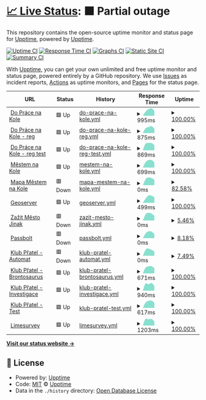 # [📈 Live Status](https://demo.upptime.js.org): <!--live status--> **🟧 Partial outage**

This repository contains the open-source uptime monitor and status page for [Upptime](https://upptime.js.org), powered by [Upptime](https://github.com/upptime/upptime).

[![Uptime CI](https://github.com/upptime/upptime/workflows/Uptime%20CI/badge.svg)](https://github.com/upptime/upptime/actions?query=workflow%3A%22Uptime+CI%22)
[![Response Time CI](https://github.com/upptime/upptime/workflows/Response%20Time%20CI/badge.svg)](https://github.com/upptime/upptime/actions?query=workflow%3A%22Response+Time+CI%22)
[![Graphs CI](https://github.com/upptime/upptime/workflows/Graphs%20CI/badge.svg)](https://github.com/upptime/upptime/actions?query=workflow%3A%22Graphs+CI%22)
[![Static Site CI](https://github.com/upptime/upptime/workflows/Static%20Site%20CI/badge.svg)](https://github.com/upptime/upptime/actions?query=workflow%3A%22Static+Site+CI%22)
[![Summary CI](https://github.com/upptime/upptime/workflows/Summary%20CI/badge.svg)](https://github.com/upptime/upptime/actions?query=workflow%3A%22Summary+CI%22)

With [Upptime](https://upptime.js.org), you can get your own unlimited and free uptime monitor and status page, powered entirely by a GitHub repository. We use [Issues](https://github.com/upptime/upptime/issues) as incident reports, [Actions](https://github.com/upptime/upptime/actions) as uptime monitors, and [Pages](https://demo.upptime.js.org) for the status page.

<!--start: status pages-->
<!-- This summary is generated by Upptime (https://github.com/upptime/upptime) -->
<!-- Do not edit this manually, your changes will be overwritten -->
<!-- prettier-ignore -->
| URL | Status | History | Response Time | Uptime |
| --- | ------ | ------- | ------------- | ------ |
| <img alt="" src="https://favicons.githubusercontent.com/dopracenakole.cz" height="13"> [Do Práce na Kole](https://dopracenakole.cz) | 🟩 Up | [do-prace-na-kole.yml](https://github.com/auto-mat/automat-statuspage/commits/HEAD/history/do-prace-na-kole.yml) | <details><summary><img alt="Response time graph" src="./graphs/do-prace-na-kole/response-time-week.png" height="20"> 995ms</summary><br><a href="https://demo.upptime.js.org/history/do-prace-na-kole"><img alt="Response time 995" src="https://img.shields.io/endpoint?url=https%3A%2F%2Fraw.githubusercontent.com%2Fauto-mat%2Fautomat-statuspage%2FHEAD%2Fapi%2Fdo-prace-na-kole%2Fresponse-time.json"></a><br><a href="https://demo.upptime.js.org/history/do-prace-na-kole"><img alt="24-hour response time 995" src="https://img.shields.io/endpoint?url=https%3A%2F%2Fraw.githubusercontent.com%2Fauto-mat%2Fautomat-statuspage%2FHEAD%2Fapi%2Fdo-prace-na-kole%2Fresponse-time-day.json"></a><br><a href="https://demo.upptime.js.org/history/do-prace-na-kole"><img alt="7-day response time 995" src="https://img.shields.io/endpoint?url=https%3A%2F%2Fraw.githubusercontent.com%2Fauto-mat%2Fautomat-statuspage%2FHEAD%2Fapi%2Fdo-prace-na-kole%2Fresponse-time-week.json"></a><br><a href="https://demo.upptime.js.org/history/do-prace-na-kole"><img alt="30-day response time 995" src="https://img.shields.io/endpoint?url=https%3A%2F%2Fraw.githubusercontent.com%2Fauto-mat%2Fautomat-statuspage%2FHEAD%2Fapi%2Fdo-prace-na-kole%2Fresponse-time-month.json"></a><br><a href="https://demo.upptime.js.org/history/do-prace-na-kole"><img alt="1-year response time 995" src="https://img.shields.io/endpoint?url=https%3A%2F%2Fraw.githubusercontent.com%2Fauto-mat%2Fautomat-statuspage%2FHEAD%2Fapi%2Fdo-prace-na-kole%2Fresponse-time-year.json"></a></details> | <details><summary><a href="https://demo.upptime.js.org/history/do-prace-na-kole">100.00%</a></summary><a href="https://demo.upptime.js.org/history/do-prace-na-kole"><img alt="All-time uptime 100.00%" src="https://img.shields.io/endpoint?url=https%3A%2F%2Fraw.githubusercontent.com%2Fauto-mat%2Fautomat-statuspage%2FHEAD%2Fapi%2Fdo-prace-na-kole%2Fuptime.json"></a><br><a href="https://demo.upptime.js.org/history/do-prace-na-kole"><img alt="24-hour uptime 100.00%" src="https://img.shields.io/endpoint?url=https%3A%2F%2Fraw.githubusercontent.com%2Fauto-mat%2Fautomat-statuspage%2FHEAD%2Fapi%2Fdo-prace-na-kole%2Fuptime-day.json"></a><br><a href="https://demo.upptime.js.org/history/do-prace-na-kole"><img alt="7-day uptime 100.00%" src="https://img.shields.io/endpoint?url=https%3A%2F%2Fraw.githubusercontent.com%2Fauto-mat%2Fautomat-statuspage%2FHEAD%2Fapi%2Fdo-prace-na-kole%2Fuptime-week.json"></a><br><a href="https://demo.upptime.js.org/history/do-prace-na-kole"><img alt="30-day uptime 100.00%" src="https://img.shields.io/endpoint?url=https%3A%2F%2Fraw.githubusercontent.com%2Fauto-mat%2Fautomat-statuspage%2FHEAD%2Fapi%2Fdo-prace-na-kole%2Fuptime-month.json"></a><br><a href="https://demo.upptime.js.org/history/do-prace-na-kole"><img alt="1-year uptime 100.00%" src="https://img.shields.io/endpoint?url=https%3A%2F%2Fraw.githubusercontent.com%2Fauto-mat%2Fautomat-statuspage%2FHEAD%2Fapi%2Fdo-prace-na-kole%2Fuptime-year.json"></a></details>
| <img alt="" src="https://favicons.githubusercontent.com/dpnk.dopracenakole.cz" height="13"> [Do Práce na Kole - reg](https://dpnk.dopracenakole.cz) | 🟩 Up | [do-prace-na-kole-reg.yml](https://github.com/auto-mat/automat-statuspage/commits/HEAD/history/do-prace-na-kole-reg.yml) | <details><summary><img alt="Response time graph" src="./graphs/do-prace-na-kole-reg/response-time-week.png" height="20"> 875ms</summary><br><a href="https://demo.upptime.js.org/history/do-prace-na-kole-reg"><img alt="Response time 875" src="https://img.shields.io/endpoint?url=https%3A%2F%2Fraw.githubusercontent.com%2Fauto-mat%2Fautomat-statuspage%2FHEAD%2Fapi%2Fdo-prace-na-kole-reg%2Fresponse-time.json"></a><br><a href="https://demo.upptime.js.org/history/do-prace-na-kole-reg"><img alt="24-hour response time 875" src="https://img.shields.io/endpoint?url=https%3A%2F%2Fraw.githubusercontent.com%2Fauto-mat%2Fautomat-statuspage%2FHEAD%2Fapi%2Fdo-prace-na-kole-reg%2Fresponse-time-day.json"></a><br><a href="https://demo.upptime.js.org/history/do-prace-na-kole-reg"><img alt="7-day response time 875" src="https://img.shields.io/endpoint?url=https%3A%2F%2Fraw.githubusercontent.com%2Fauto-mat%2Fautomat-statuspage%2FHEAD%2Fapi%2Fdo-prace-na-kole-reg%2Fresponse-time-week.json"></a><br><a href="https://demo.upptime.js.org/history/do-prace-na-kole-reg"><img alt="30-day response time 875" src="https://img.shields.io/endpoint?url=https%3A%2F%2Fraw.githubusercontent.com%2Fauto-mat%2Fautomat-statuspage%2FHEAD%2Fapi%2Fdo-prace-na-kole-reg%2Fresponse-time-month.json"></a><br><a href="https://demo.upptime.js.org/history/do-prace-na-kole-reg"><img alt="1-year response time 875" src="https://img.shields.io/endpoint?url=https%3A%2F%2Fraw.githubusercontent.com%2Fauto-mat%2Fautomat-statuspage%2FHEAD%2Fapi%2Fdo-prace-na-kole-reg%2Fresponse-time-year.json"></a></details> | <details><summary><a href="https://demo.upptime.js.org/history/do-prace-na-kole-reg">100.00%</a></summary><a href="https://demo.upptime.js.org/history/do-prace-na-kole-reg"><img alt="All-time uptime 100.00%" src="https://img.shields.io/endpoint?url=https%3A%2F%2Fraw.githubusercontent.com%2Fauto-mat%2Fautomat-statuspage%2FHEAD%2Fapi%2Fdo-prace-na-kole-reg%2Fuptime.json"></a><br><a href="https://demo.upptime.js.org/history/do-prace-na-kole-reg"><img alt="24-hour uptime 100.00%" src="https://img.shields.io/endpoint?url=https%3A%2F%2Fraw.githubusercontent.com%2Fauto-mat%2Fautomat-statuspage%2FHEAD%2Fapi%2Fdo-prace-na-kole-reg%2Fuptime-day.json"></a><br><a href="https://demo.upptime.js.org/history/do-prace-na-kole-reg"><img alt="7-day uptime 100.00%" src="https://img.shields.io/endpoint?url=https%3A%2F%2Fraw.githubusercontent.com%2Fauto-mat%2Fautomat-statuspage%2FHEAD%2Fapi%2Fdo-prace-na-kole-reg%2Fuptime-week.json"></a><br><a href="https://demo.upptime.js.org/history/do-prace-na-kole-reg"><img alt="30-day uptime 100.00%" src="https://img.shields.io/endpoint?url=https%3A%2F%2Fraw.githubusercontent.com%2Fauto-mat%2Fautomat-statuspage%2FHEAD%2Fapi%2Fdo-prace-na-kole-reg%2Fuptime-month.json"></a><br><a href="https://demo.upptime.js.org/history/do-prace-na-kole-reg"><img alt="1-year uptime 100.00%" src="https://img.shields.io/endpoint?url=https%3A%2F%2Fraw.githubusercontent.com%2Fauto-mat%2Fautomat-statuspage%2FHEAD%2Fapi%2Fdo-prace-na-kole-reg%2Fuptime-year.json"></a></details>
| <img alt="" src="https://favicons.githubusercontent.com/test.dopracenakole.cz" height="13"> [Do Práce na Kole - reg test](https://test.dopracenakole.cz) | 🟩 Up | [do-prace-na-kole-reg-test.yml](https://github.com/auto-mat/automat-statuspage/commits/HEAD/history/do-prace-na-kole-reg-test.yml) | <details><summary><img alt="Response time graph" src="./graphs/do-prace-na-kole-reg-test/response-time-week.png" height="20"> 869ms</summary><br><a href="https://demo.upptime.js.org/history/do-prace-na-kole-reg-test"><img alt="Response time 869" src="https://img.shields.io/endpoint?url=https%3A%2F%2Fraw.githubusercontent.com%2Fauto-mat%2Fautomat-statuspage%2FHEAD%2Fapi%2Fdo-prace-na-kole-reg-test%2Fresponse-time.json"></a><br><a href="https://demo.upptime.js.org/history/do-prace-na-kole-reg-test"><img alt="24-hour response time 869" src="https://img.shields.io/endpoint?url=https%3A%2F%2Fraw.githubusercontent.com%2Fauto-mat%2Fautomat-statuspage%2FHEAD%2Fapi%2Fdo-prace-na-kole-reg-test%2Fresponse-time-day.json"></a><br><a href="https://demo.upptime.js.org/history/do-prace-na-kole-reg-test"><img alt="7-day response time 869" src="https://img.shields.io/endpoint?url=https%3A%2F%2Fraw.githubusercontent.com%2Fauto-mat%2Fautomat-statuspage%2FHEAD%2Fapi%2Fdo-prace-na-kole-reg-test%2Fresponse-time-week.json"></a><br><a href="https://demo.upptime.js.org/history/do-prace-na-kole-reg-test"><img alt="30-day response time 869" src="https://img.shields.io/endpoint?url=https%3A%2F%2Fraw.githubusercontent.com%2Fauto-mat%2Fautomat-statuspage%2FHEAD%2Fapi%2Fdo-prace-na-kole-reg-test%2Fresponse-time-month.json"></a><br><a href="https://demo.upptime.js.org/history/do-prace-na-kole-reg-test"><img alt="1-year response time 869" src="https://img.shields.io/endpoint?url=https%3A%2F%2Fraw.githubusercontent.com%2Fauto-mat%2Fautomat-statuspage%2FHEAD%2Fapi%2Fdo-prace-na-kole-reg-test%2Fresponse-time-year.json"></a></details> | <details><summary><a href="https://demo.upptime.js.org/history/do-prace-na-kole-reg-test">100.00%</a></summary><a href="https://demo.upptime.js.org/history/do-prace-na-kole-reg-test"><img alt="All-time uptime 100.00%" src="https://img.shields.io/endpoint?url=https%3A%2F%2Fraw.githubusercontent.com%2Fauto-mat%2Fautomat-statuspage%2FHEAD%2Fapi%2Fdo-prace-na-kole-reg-test%2Fuptime.json"></a><br><a href="https://demo.upptime.js.org/history/do-prace-na-kole-reg-test"><img alt="24-hour uptime 100.00%" src="https://img.shields.io/endpoint?url=https%3A%2F%2Fraw.githubusercontent.com%2Fauto-mat%2Fautomat-statuspage%2FHEAD%2Fapi%2Fdo-prace-na-kole-reg-test%2Fuptime-day.json"></a><br><a href="https://demo.upptime.js.org/history/do-prace-na-kole-reg-test"><img alt="7-day uptime 100.00%" src="https://img.shields.io/endpoint?url=https%3A%2F%2Fraw.githubusercontent.com%2Fauto-mat%2Fautomat-statuspage%2FHEAD%2Fapi%2Fdo-prace-na-kole-reg-test%2Fuptime-week.json"></a><br><a href="https://demo.upptime.js.org/history/do-prace-na-kole-reg-test"><img alt="30-day uptime 100.00%" src="https://img.shields.io/endpoint?url=https%3A%2F%2Fraw.githubusercontent.com%2Fauto-mat%2Fautomat-statuspage%2FHEAD%2Fapi%2Fdo-prace-na-kole-reg-test%2Fuptime-month.json"></a><br><a href="https://demo.upptime.js.org/history/do-prace-na-kole-reg-test"><img alt="1-year uptime 100.00%" src="https://img.shields.io/endpoint?url=https%3A%2F%2Fraw.githubusercontent.com%2Fauto-mat%2Fautomat-statuspage%2FHEAD%2Fapi%2Fdo-prace-na-kole-reg-test%2Fuptime-year.json"></a></details>
| <img alt="" src="https://favicons.githubusercontent.com/mestemnakole.cz" height="13"> [Městem na Kole](https://mestemnakole.cz) | 🟩 Up | [mestem-na-kole.yml](https://github.com/auto-mat/automat-statuspage/commits/HEAD/history/mestem-na-kole.yml) | <details><summary><img alt="Response time graph" src="./graphs/mestem-na-kole/response-time-week.png" height="20"> 699ms</summary><br><a href="https://demo.upptime.js.org/history/mestem-na-kole"><img alt="Response time 699" src="https://img.shields.io/endpoint?url=https%3A%2F%2Fraw.githubusercontent.com%2Fauto-mat%2Fautomat-statuspage%2FHEAD%2Fapi%2Fmestem-na-kole%2Fresponse-time.json"></a><br><a href="https://demo.upptime.js.org/history/mestem-na-kole"><img alt="24-hour response time 699" src="https://img.shields.io/endpoint?url=https%3A%2F%2Fraw.githubusercontent.com%2Fauto-mat%2Fautomat-statuspage%2FHEAD%2Fapi%2Fmestem-na-kole%2Fresponse-time-day.json"></a><br><a href="https://demo.upptime.js.org/history/mestem-na-kole"><img alt="7-day response time 699" src="https://img.shields.io/endpoint?url=https%3A%2F%2Fraw.githubusercontent.com%2Fauto-mat%2Fautomat-statuspage%2FHEAD%2Fapi%2Fmestem-na-kole%2Fresponse-time-week.json"></a><br><a href="https://demo.upptime.js.org/history/mestem-na-kole"><img alt="30-day response time 699" src="https://img.shields.io/endpoint?url=https%3A%2F%2Fraw.githubusercontent.com%2Fauto-mat%2Fautomat-statuspage%2FHEAD%2Fapi%2Fmestem-na-kole%2Fresponse-time-month.json"></a><br><a href="https://demo.upptime.js.org/history/mestem-na-kole"><img alt="1-year response time 699" src="https://img.shields.io/endpoint?url=https%3A%2F%2Fraw.githubusercontent.com%2Fauto-mat%2Fautomat-statuspage%2FHEAD%2Fapi%2Fmestem-na-kole%2Fresponse-time-year.json"></a></details> | <details><summary><a href="https://demo.upptime.js.org/history/mestem-na-kole">100.00%</a></summary><a href="https://demo.upptime.js.org/history/mestem-na-kole"><img alt="All-time uptime 100.00%" src="https://img.shields.io/endpoint?url=https%3A%2F%2Fraw.githubusercontent.com%2Fauto-mat%2Fautomat-statuspage%2FHEAD%2Fapi%2Fmestem-na-kole%2Fuptime.json"></a><br><a href="https://demo.upptime.js.org/history/mestem-na-kole"><img alt="24-hour uptime 100.00%" src="https://img.shields.io/endpoint?url=https%3A%2F%2Fraw.githubusercontent.com%2Fauto-mat%2Fautomat-statuspage%2FHEAD%2Fapi%2Fmestem-na-kole%2Fuptime-day.json"></a><br><a href="https://demo.upptime.js.org/history/mestem-na-kole"><img alt="7-day uptime 100.00%" src="https://img.shields.io/endpoint?url=https%3A%2F%2Fraw.githubusercontent.com%2Fauto-mat%2Fautomat-statuspage%2FHEAD%2Fapi%2Fmestem-na-kole%2Fuptime-week.json"></a><br><a href="https://demo.upptime.js.org/history/mestem-na-kole"><img alt="30-day uptime 100.00%" src="https://img.shields.io/endpoint?url=https%3A%2F%2Fraw.githubusercontent.com%2Fauto-mat%2Fautomat-statuspage%2FHEAD%2Fapi%2Fmestem-na-kole%2Fuptime-month.json"></a><br><a href="https://demo.upptime.js.org/history/mestem-na-kole"><img alt="1-year uptime 100.00%" src="https://img.shields.io/endpoint?url=https%3A%2F%2Fraw.githubusercontent.com%2Fauto-mat%2Fautomat-statuspage%2FHEAD%2Fapi%2Fmestem-na-kole%2Fuptime-year.json"></a></details>
| <img alt="" src="https://favicons.githubusercontent.com/mapa.prahounakole.cz" height="13"> [Mapa Městem na Kole](https://mapa.prahounakole.cz) | 🟥 Down | [mapa-mestem-na-kole.yml](https://github.com/auto-mat/automat-statuspage/commits/HEAD/history/mapa-mestem-na-kole.yml) | <details><summary><img alt="Response time graph" src="./graphs/mapa-mestem-na-kole/response-time-week.png" height="20"> 0ms</summary><br><a href="https://demo.upptime.js.org/history/mapa-mestem-na-kole"><img alt="Response time 0" src="https://img.shields.io/endpoint?url=https%3A%2F%2Fraw.githubusercontent.com%2Fauto-mat%2Fautomat-statuspage%2FHEAD%2Fapi%2Fmapa-mestem-na-kole%2Fresponse-time.json"></a><br><a href="https://demo.upptime.js.org/history/mapa-mestem-na-kole"><img alt="24-hour response time 0" src="https://img.shields.io/endpoint?url=https%3A%2F%2Fraw.githubusercontent.com%2Fauto-mat%2Fautomat-statuspage%2FHEAD%2Fapi%2Fmapa-mestem-na-kole%2Fresponse-time-day.json"></a><br><a href="https://demo.upptime.js.org/history/mapa-mestem-na-kole"><img alt="7-day response time 0" src="https://img.shields.io/endpoint?url=https%3A%2F%2Fraw.githubusercontent.com%2Fauto-mat%2Fautomat-statuspage%2FHEAD%2Fapi%2Fmapa-mestem-na-kole%2Fresponse-time-week.json"></a><br><a href="https://demo.upptime.js.org/history/mapa-mestem-na-kole"><img alt="30-day response time 0" src="https://img.shields.io/endpoint?url=https%3A%2F%2Fraw.githubusercontent.com%2Fauto-mat%2Fautomat-statuspage%2FHEAD%2Fapi%2Fmapa-mestem-na-kole%2Fresponse-time-month.json"></a><br><a href="https://demo.upptime.js.org/history/mapa-mestem-na-kole"><img alt="1-year response time 0" src="https://img.shields.io/endpoint?url=https%3A%2F%2Fraw.githubusercontent.com%2Fauto-mat%2Fautomat-statuspage%2FHEAD%2Fapi%2Fmapa-mestem-na-kole%2Fresponse-time-year.json"></a></details> | <details><summary><a href="https://demo.upptime.js.org/history/mapa-mestem-na-kole">82.58%</a></summary><a href="https://demo.upptime.js.org/history/mapa-mestem-na-kole"><img alt="All-time uptime 82.58%" src="https://img.shields.io/endpoint?url=https%3A%2F%2Fraw.githubusercontent.com%2Fauto-mat%2Fautomat-statuspage%2FHEAD%2Fapi%2Fmapa-mestem-na-kole%2Fuptime.json"></a><br><a href="https://demo.upptime.js.org/history/mapa-mestem-na-kole"><img alt="24-hour uptime 82.58%" src="https://img.shields.io/endpoint?url=https%3A%2F%2Fraw.githubusercontent.com%2Fauto-mat%2Fautomat-statuspage%2FHEAD%2Fapi%2Fmapa-mestem-na-kole%2Fuptime-day.json"></a><br><a href="https://demo.upptime.js.org/history/mapa-mestem-na-kole"><img alt="7-day uptime 82.58%" src="https://img.shields.io/endpoint?url=https%3A%2F%2Fraw.githubusercontent.com%2Fauto-mat%2Fautomat-statuspage%2FHEAD%2Fapi%2Fmapa-mestem-na-kole%2Fuptime-week.json"></a><br><a href="https://demo.upptime.js.org/history/mapa-mestem-na-kole"><img alt="30-day uptime 82.58%" src="https://img.shields.io/endpoint?url=https%3A%2F%2Fraw.githubusercontent.com%2Fauto-mat%2Fautomat-statuspage%2FHEAD%2Fapi%2Fmapa-mestem-na-kole%2Fuptime-month.json"></a><br><a href="https://demo.upptime.js.org/history/mapa-mestem-na-kole"><img alt="1-year uptime 82.58%" src="https://img.shields.io/endpoint?url=https%3A%2F%2Fraw.githubusercontent.com%2Fauto-mat%2Fautomat-statuspage%2FHEAD%2Fapi%2Fmapa-mestem-na-kole%2Fuptime-year.json"></a></details>
| <img alt="" src="https://favicons.githubusercontent.com/geoserver1.prahounakole.cz" height="13"> [Geoserver](https://geoserver1.prahounakole.cz) | 🟩 Up | [geoserver.yml](https://github.com/auto-mat/automat-statuspage/commits/HEAD/history/geoserver.yml) | <details><summary><img alt="Response time graph" src="./graphs/geoserver/response-time-week.png" height="20"> 499ms</summary><br><a href="https://demo.upptime.js.org/history/geoserver"><img alt="Response time 499" src="https://img.shields.io/endpoint?url=https%3A%2F%2Fraw.githubusercontent.com%2Fauto-mat%2Fautomat-statuspage%2FHEAD%2Fapi%2Fgeoserver%2Fresponse-time.json"></a><br><a href="https://demo.upptime.js.org/history/geoserver"><img alt="24-hour response time 499" src="https://img.shields.io/endpoint?url=https%3A%2F%2Fraw.githubusercontent.com%2Fauto-mat%2Fautomat-statuspage%2FHEAD%2Fapi%2Fgeoserver%2Fresponse-time-day.json"></a><br><a href="https://demo.upptime.js.org/history/geoserver"><img alt="7-day response time 499" src="https://img.shields.io/endpoint?url=https%3A%2F%2Fraw.githubusercontent.com%2Fauto-mat%2Fautomat-statuspage%2FHEAD%2Fapi%2Fgeoserver%2Fresponse-time-week.json"></a><br><a href="https://demo.upptime.js.org/history/geoserver"><img alt="30-day response time 499" src="https://img.shields.io/endpoint?url=https%3A%2F%2Fraw.githubusercontent.com%2Fauto-mat%2Fautomat-statuspage%2FHEAD%2Fapi%2Fgeoserver%2Fresponse-time-month.json"></a><br><a href="https://demo.upptime.js.org/history/geoserver"><img alt="1-year response time 499" src="https://img.shields.io/endpoint?url=https%3A%2F%2Fraw.githubusercontent.com%2Fauto-mat%2Fautomat-statuspage%2FHEAD%2Fapi%2Fgeoserver%2Fresponse-time-year.json"></a></details> | <details><summary><a href="https://demo.upptime.js.org/history/geoserver">100.00%</a></summary><a href="https://demo.upptime.js.org/history/geoserver"><img alt="All-time uptime 100.00%" src="https://img.shields.io/endpoint?url=https%3A%2F%2Fraw.githubusercontent.com%2Fauto-mat%2Fautomat-statuspage%2FHEAD%2Fapi%2Fgeoserver%2Fuptime.json"></a><br><a href="https://demo.upptime.js.org/history/geoserver"><img alt="24-hour uptime 100.00%" src="https://img.shields.io/endpoint?url=https%3A%2F%2Fraw.githubusercontent.com%2Fauto-mat%2Fautomat-statuspage%2FHEAD%2Fapi%2Fgeoserver%2Fuptime-day.json"></a><br><a href="https://demo.upptime.js.org/history/geoserver"><img alt="7-day uptime 100.00%" src="https://img.shields.io/endpoint?url=https%3A%2F%2Fraw.githubusercontent.com%2Fauto-mat%2Fautomat-statuspage%2FHEAD%2Fapi%2Fgeoserver%2Fuptime-week.json"></a><br><a href="https://demo.upptime.js.org/history/geoserver"><img alt="30-day uptime 100.00%" src="https://img.shields.io/endpoint?url=https%3A%2F%2Fraw.githubusercontent.com%2Fauto-mat%2Fautomat-statuspage%2FHEAD%2Fapi%2Fgeoserver%2Fuptime-month.json"></a><br><a href="https://demo.upptime.js.org/history/geoserver"><img alt="1-year uptime 100.00%" src="https://img.shields.io/endpoint?url=https%3A%2F%2Fraw.githubusercontent.com%2Fauto-mat%2Fautomat-statuspage%2FHEAD%2Fapi%2Fgeoserver%2Fuptime-year.json"></a></details>
| <img alt="" src="https://favicons.githubusercontent.com/zazitmestojina.cz" height="13"> [Zažit Město Jinak](https://zazitmestojina.cz) | 🟥 Down | [zazit-mesto-jinak.yml](https://github.com/auto-mat/automat-statuspage/commits/HEAD/history/zazit-mesto-jinak.yml) | <details><summary><img alt="Response time graph" src="./graphs/zazit-mesto-jinak/response-time-week.png" height="20"> 0ms</summary><br><a href="https://demo.upptime.js.org/history/zazit-mesto-jinak"><img alt="Response time 0" src="https://img.shields.io/endpoint?url=https%3A%2F%2Fraw.githubusercontent.com%2Fauto-mat%2Fautomat-statuspage%2FHEAD%2Fapi%2Fzazit-mesto-jinak%2Fresponse-time.json"></a><br><a href="https://demo.upptime.js.org/history/zazit-mesto-jinak"><img alt="24-hour response time 0" src="https://img.shields.io/endpoint?url=https%3A%2F%2Fraw.githubusercontent.com%2Fauto-mat%2Fautomat-statuspage%2FHEAD%2Fapi%2Fzazit-mesto-jinak%2Fresponse-time-day.json"></a><br><a href="https://demo.upptime.js.org/history/zazit-mesto-jinak"><img alt="7-day response time 0" src="https://img.shields.io/endpoint?url=https%3A%2F%2Fraw.githubusercontent.com%2Fauto-mat%2Fautomat-statuspage%2FHEAD%2Fapi%2Fzazit-mesto-jinak%2Fresponse-time-week.json"></a><br><a href="https://demo.upptime.js.org/history/zazit-mesto-jinak"><img alt="30-day response time 0" src="https://img.shields.io/endpoint?url=https%3A%2F%2Fraw.githubusercontent.com%2Fauto-mat%2Fautomat-statuspage%2FHEAD%2Fapi%2Fzazit-mesto-jinak%2Fresponse-time-month.json"></a><br><a href="https://demo.upptime.js.org/history/zazit-mesto-jinak"><img alt="1-year response time 0" src="https://img.shields.io/endpoint?url=https%3A%2F%2Fraw.githubusercontent.com%2Fauto-mat%2Fautomat-statuspage%2FHEAD%2Fapi%2Fzazit-mesto-jinak%2Fresponse-time-year.json"></a></details> | <details><summary><a href="https://demo.upptime.js.org/history/zazit-mesto-jinak">5.46%</a></summary><a href="https://demo.upptime.js.org/history/zazit-mesto-jinak"><img alt="All-time uptime 5.46%" src="https://img.shields.io/endpoint?url=https%3A%2F%2Fraw.githubusercontent.com%2Fauto-mat%2Fautomat-statuspage%2FHEAD%2Fapi%2Fzazit-mesto-jinak%2Fuptime.json"></a><br><a href="https://demo.upptime.js.org/history/zazit-mesto-jinak"><img alt="24-hour uptime 5.46%" src="https://img.shields.io/endpoint?url=https%3A%2F%2Fraw.githubusercontent.com%2Fauto-mat%2Fautomat-statuspage%2FHEAD%2Fapi%2Fzazit-mesto-jinak%2Fuptime-day.json"></a><br><a href="https://demo.upptime.js.org/history/zazit-mesto-jinak"><img alt="7-day uptime 5.46%" src="https://img.shields.io/endpoint?url=https%3A%2F%2Fraw.githubusercontent.com%2Fauto-mat%2Fautomat-statuspage%2FHEAD%2Fapi%2Fzazit-mesto-jinak%2Fuptime-week.json"></a><br><a href="https://demo.upptime.js.org/history/zazit-mesto-jinak"><img alt="30-day uptime 5.46%" src="https://img.shields.io/endpoint?url=https%3A%2F%2Fraw.githubusercontent.com%2Fauto-mat%2Fautomat-statuspage%2FHEAD%2Fapi%2Fzazit-mesto-jinak%2Fuptime-month.json"></a><br><a href="https://demo.upptime.js.org/history/zazit-mesto-jinak"><img alt="1-year uptime 5.46%" src="https://img.shields.io/endpoint?url=https%3A%2F%2Fraw.githubusercontent.com%2Fauto-mat%2Fautomat-statuspage%2FHEAD%2Fapi%2Fzazit-mesto-jinak%2Fuptime-year.json"></a></details>
| <img alt="" src="https://favicons.githubusercontent.com/automat.passbotl.klub-pratel.cz" height="13"> [Passbolt](https://automat.passbotl.klub-pratel.cz) | 🟥 Down | [passbolt.yml](https://github.com/auto-mat/automat-statuspage/commits/HEAD/history/passbolt.yml) | <details><summary><img alt="Response time graph" src="./graphs/passbolt/response-time-week.png" height="20"> 0ms</summary><br><a href="https://demo.upptime.js.org/history/passbolt"><img alt="Response time 0" src="https://img.shields.io/endpoint?url=https%3A%2F%2Fraw.githubusercontent.com%2Fauto-mat%2Fautomat-statuspage%2FHEAD%2Fapi%2Fpassbolt%2Fresponse-time.json"></a><br><a href="https://demo.upptime.js.org/history/passbolt"><img alt="24-hour response time 0" src="https://img.shields.io/endpoint?url=https%3A%2F%2Fraw.githubusercontent.com%2Fauto-mat%2Fautomat-statuspage%2FHEAD%2Fapi%2Fpassbolt%2Fresponse-time-day.json"></a><br><a href="https://demo.upptime.js.org/history/passbolt"><img alt="7-day response time 0" src="https://img.shields.io/endpoint?url=https%3A%2F%2Fraw.githubusercontent.com%2Fauto-mat%2Fautomat-statuspage%2FHEAD%2Fapi%2Fpassbolt%2Fresponse-time-week.json"></a><br><a href="https://demo.upptime.js.org/history/passbolt"><img alt="30-day response time 0" src="https://img.shields.io/endpoint?url=https%3A%2F%2Fraw.githubusercontent.com%2Fauto-mat%2Fautomat-statuspage%2FHEAD%2Fapi%2Fpassbolt%2Fresponse-time-month.json"></a><br><a href="https://demo.upptime.js.org/history/passbolt"><img alt="1-year response time 0" src="https://img.shields.io/endpoint?url=https%3A%2F%2Fraw.githubusercontent.com%2Fauto-mat%2Fautomat-statuspage%2FHEAD%2Fapi%2Fpassbolt%2Fresponse-time-year.json"></a></details> | <details><summary><a href="https://demo.upptime.js.org/history/passbolt">8.18%</a></summary><a href="https://demo.upptime.js.org/history/passbolt"><img alt="All-time uptime 8.18%" src="https://img.shields.io/endpoint?url=https%3A%2F%2Fraw.githubusercontent.com%2Fauto-mat%2Fautomat-statuspage%2FHEAD%2Fapi%2Fpassbolt%2Fuptime.json"></a><br><a href="https://demo.upptime.js.org/history/passbolt"><img alt="24-hour uptime 8.18%" src="https://img.shields.io/endpoint?url=https%3A%2F%2Fraw.githubusercontent.com%2Fauto-mat%2Fautomat-statuspage%2FHEAD%2Fapi%2Fpassbolt%2Fuptime-day.json"></a><br><a href="https://demo.upptime.js.org/history/passbolt"><img alt="7-day uptime 8.18%" src="https://img.shields.io/endpoint?url=https%3A%2F%2Fraw.githubusercontent.com%2Fauto-mat%2Fautomat-statuspage%2FHEAD%2Fapi%2Fpassbolt%2Fuptime-week.json"></a><br><a href="https://demo.upptime.js.org/history/passbolt"><img alt="30-day uptime 8.18%" src="https://img.shields.io/endpoint?url=https%3A%2F%2Fraw.githubusercontent.com%2Fauto-mat%2Fautomat-statuspage%2FHEAD%2Fapi%2Fpassbolt%2Fuptime-month.json"></a><br><a href="https://demo.upptime.js.org/history/passbolt"><img alt="1-year uptime 8.18%" src="https://img.shields.io/endpoint?url=https%3A%2F%2Fraw.githubusercontent.com%2Fauto-mat%2Fautomat-statuspage%2FHEAD%2Fapi%2Fpassbolt%2Fuptime-year.json"></a></details>
| <img alt="" src="https://favicons.githubusercontent.com/auto-mat.klub-pratel.cz" height="13"> [Klub Přatel - Automat](https://auto-mat.klub-pratel.cz) | 🟥 Down | [klub-pratel-automat.yml](https://github.com/auto-mat/automat-statuspage/commits/HEAD/history/klub-pratel-automat.yml) | <details><summary><img alt="Response time graph" src="./graphs/klub-pratel-automat/response-time-week.png" height="20"> 0ms</summary><br><a href="https://demo.upptime.js.org/history/klub-pratel-automat"><img alt="Response time 0" src="https://img.shields.io/endpoint?url=https%3A%2F%2Fraw.githubusercontent.com%2Fauto-mat%2Fautomat-statuspage%2FHEAD%2Fapi%2Fklub-pratel-automat%2Fresponse-time.json"></a><br><a href="https://demo.upptime.js.org/history/klub-pratel-automat"><img alt="24-hour response time 0" src="https://img.shields.io/endpoint?url=https%3A%2F%2Fraw.githubusercontent.com%2Fauto-mat%2Fautomat-statuspage%2FHEAD%2Fapi%2Fklub-pratel-automat%2Fresponse-time-day.json"></a><br><a href="https://demo.upptime.js.org/history/klub-pratel-automat"><img alt="7-day response time 0" src="https://img.shields.io/endpoint?url=https%3A%2F%2Fraw.githubusercontent.com%2Fauto-mat%2Fautomat-statuspage%2FHEAD%2Fapi%2Fklub-pratel-automat%2Fresponse-time-week.json"></a><br><a href="https://demo.upptime.js.org/history/klub-pratel-automat"><img alt="30-day response time 0" src="https://img.shields.io/endpoint?url=https%3A%2F%2Fraw.githubusercontent.com%2Fauto-mat%2Fautomat-statuspage%2FHEAD%2Fapi%2Fklub-pratel-automat%2Fresponse-time-month.json"></a><br><a href="https://demo.upptime.js.org/history/klub-pratel-automat"><img alt="1-year response time 0" src="https://img.shields.io/endpoint?url=https%3A%2F%2Fraw.githubusercontent.com%2Fauto-mat%2Fautomat-statuspage%2FHEAD%2Fapi%2Fklub-pratel-automat%2Fresponse-time-year.json"></a></details> | <details><summary><a href="https://demo.upptime.js.org/history/klub-pratel-automat">7.49%</a></summary><a href="https://demo.upptime.js.org/history/klub-pratel-automat"><img alt="All-time uptime 7.49%" src="https://img.shields.io/endpoint?url=https%3A%2F%2Fraw.githubusercontent.com%2Fauto-mat%2Fautomat-statuspage%2FHEAD%2Fapi%2Fklub-pratel-automat%2Fuptime.json"></a><br><a href="https://demo.upptime.js.org/history/klub-pratel-automat"><img alt="24-hour uptime 7.49%" src="https://img.shields.io/endpoint?url=https%3A%2F%2Fraw.githubusercontent.com%2Fauto-mat%2Fautomat-statuspage%2FHEAD%2Fapi%2Fklub-pratel-automat%2Fuptime-day.json"></a><br><a href="https://demo.upptime.js.org/history/klub-pratel-automat"><img alt="7-day uptime 7.49%" src="https://img.shields.io/endpoint?url=https%3A%2F%2Fraw.githubusercontent.com%2Fauto-mat%2Fautomat-statuspage%2FHEAD%2Fapi%2Fklub-pratel-automat%2Fuptime-week.json"></a><br><a href="https://demo.upptime.js.org/history/klub-pratel-automat"><img alt="30-day uptime 7.49%" src="https://img.shields.io/endpoint?url=https%3A%2F%2Fraw.githubusercontent.com%2Fauto-mat%2Fautomat-statuspage%2FHEAD%2Fapi%2Fklub-pratel-automat%2Fuptime-month.json"></a><br><a href="https://demo.upptime.js.org/history/klub-pratel-automat"><img alt="1-year uptime 7.49%" src="https://img.shields.io/endpoint?url=https%3A%2F%2Fraw.githubusercontent.com%2Fauto-mat%2Fautomat-statuspage%2FHEAD%2Fapi%2Fklub-pratel-automat%2Fuptime-year.json"></a></details>
| <img alt="" src="https://favicons.githubusercontent.com/brontosaurus.klub-pratel.cz" height="13"> [Klub Přatel - Brontosaurus](https://brontosaurus.klub-pratel.cz) | 🟩 Up | [klub-pratel-brontosaurus.yml](https://github.com/auto-mat/automat-statuspage/commits/HEAD/history/klub-pratel-brontosaurus.yml) | <details><summary><img alt="Response time graph" src="./graphs/klub-pratel-brontosaurus/response-time-week.png" height="20"> 671ms</summary><br><a href="https://demo.upptime.js.org/history/klub-pratel-brontosaurus"><img alt="Response time 671" src="https://img.shields.io/endpoint?url=https%3A%2F%2Fraw.githubusercontent.com%2Fauto-mat%2Fautomat-statuspage%2FHEAD%2Fapi%2Fklub-pratel-brontosaurus%2Fresponse-time.json"></a><br><a href="https://demo.upptime.js.org/history/klub-pratel-brontosaurus"><img alt="24-hour response time 671" src="https://img.shields.io/endpoint?url=https%3A%2F%2Fraw.githubusercontent.com%2Fauto-mat%2Fautomat-statuspage%2FHEAD%2Fapi%2Fklub-pratel-brontosaurus%2Fresponse-time-day.json"></a><br><a href="https://demo.upptime.js.org/history/klub-pratel-brontosaurus"><img alt="7-day response time 671" src="https://img.shields.io/endpoint?url=https%3A%2F%2Fraw.githubusercontent.com%2Fauto-mat%2Fautomat-statuspage%2FHEAD%2Fapi%2Fklub-pratel-brontosaurus%2Fresponse-time-week.json"></a><br><a href="https://demo.upptime.js.org/history/klub-pratel-brontosaurus"><img alt="30-day response time 671" src="https://img.shields.io/endpoint?url=https%3A%2F%2Fraw.githubusercontent.com%2Fauto-mat%2Fautomat-statuspage%2FHEAD%2Fapi%2Fklub-pratel-brontosaurus%2Fresponse-time-month.json"></a><br><a href="https://demo.upptime.js.org/history/klub-pratel-brontosaurus"><img alt="1-year response time 671" src="https://img.shields.io/endpoint?url=https%3A%2F%2Fraw.githubusercontent.com%2Fauto-mat%2Fautomat-statuspage%2FHEAD%2Fapi%2Fklub-pratel-brontosaurus%2Fresponse-time-year.json"></a></details> | <details><summary><a href="https://demo.upptime.js.org/history/klub-pratel-brontosaurus">100.00%</a></summary><a href="https://demo.upptime.js.org/history/klub-pratel-brontosaurus"><img alt="All-time uptime 100.00%" src="https://img.shields.io/endpoint?url=https%3A%2F%2Fraw.githubusercontent.com%2Fauto-mat%2Fautomat-statuspage%2FHEAD%2Fapi%2Fklub-pratel-brontosaurus%2Fuptime.json"></a><br><a href="https://demo.upptime.js.org/history/klub-pratel-brontosaurus"><img alt="24-hour uptime 100.00%" src="https://img.shields.io/endpoint?url=https%3A%2F%2Fraw.githubusercontent.com%2Fauto-mat%2Fautomat-statuspage%2FHEAD%2Fapi%2Fklub-pratel-brontosaurus%2Fuptime-day.json"></a><br><a href="https://demo.upptime.js.org/history/klub-pratel-brontosaurus"><img alt="7-day uptime 100.00%" src="https://img.shields.io/endpoint?url=https%3A%2F%2Fraw.githubusercontent.com%2Fauto-mat%2Fautomat-statuspage%2FHEAD%2Fapi%2Fklub-pratel-brontosaurus%2Fuptime-week.json"></a><br><a href="https://demo.upptime.js.org/history/klub-pratel-brontosaurus"><img alt="30-day uptime 100.00%" src="https://img.shields.io/endpoint?url=https%3A%2F%2Fraw.githubusercontent.com%2Fauto-mat%2Fautomat-statuspage%2FHEAD%2Fapi%2Fklub-pratel-brontosaurus%2Fuptime-month.json"></a><br><a href="https://demo.upptime.js.org/history/klub-pratel-brontosaurus"><img alt="1-year uptime 100.00%" src="https://img.shields.io/endpoint?url=https%3A%2F%2Fraw.githubusercontent.com%2Fauto-mat%2Fautomat-statuspage%2FHEAD%2Fapi%2Fklub-pratel-brontosaurus%2Fuptime-year.json"></a></details>
| <img alt="" src="https://favicons.githubusercontent.com/investigace.klub-pratel.cz" height="13"> [Klub Přatel - Investigace](https://investigace.klub-pratel.cz) | 🟩 Up | [klub-pratel-investigace.yml](https://github.com/auto-mat/automat-statuspage/commits/HEAD/history/klub-pratel-investigace.yml) | <details><summary><img alt="Response time graph" src="./graphs/klub-pratel-investigace/response-time-week.png" height="20"> 940ms</summary><br><a href="https://demo.upptime.js.org/history/klub-pratel-investigace"><img alt="Response time 940" src="https://img.shields.io/endpoint?url=https%3A%2F%2Fraw.githubusercontent.com%2Fauto-mat%2Fautomat-statuspage%2FHEAD%2Fapi%2Fklub-pratel-investigace%2Fresponse-time.json"></a><br><a href="https://demo.upptime.js.org/history/klub-pratel-investigace"><img alt="24-hour response time 940" src="https://img.shields.io/endpoint?url=https%3A%2F%2Fraw.githubusercontent.com%2Fauto-mat%2Fautomat-statuspage%2FHEAD%2Fapi%2Fklub-pratel-investigace%2Fresponse-time-day.json"></a><br><a href="https://demo.upptime.js.org/history/klub-pratel-investigace"><img alt="7-day response time 940" src="https://img.shields.io/endpoint?url=https%3A%2F%2Fraw.githubusercontent.com%2Fauto-mat%2Fautomat-statuspage%2FHEAD%2Fapi%2Fklub-pratel-investigace%2Fresponse-time-week.json"></a><br><a href="https://demo.upptime.js.org/history/klub-pratel-investigace"><img alt="30-day response time 940" src="https://img.shields.io/endpoint?url=https%3A%2F%2Fraw.githubusercontent.com%2Fauto-mat%2Fautomat-statuspage%2FHEAD%2Fapi%2Fklub-pratel-investigace%2Fresponse-time-month.json"></a><br><a href="https://demo.upptime.js.org/history/klub-pratel-investigace"><img alt="1-year response time 940" src="https://img.shields.io/endpoint?url=https%3A%2F%2Fraw.githubusercontent.com%2Fauto-mat%2Fautomat-statuspage%2FHEAD%2Fapi%2Fklub-pratel-investigace%2Fresponse-time-year.json"></a></details> | <details><summary><a href="https://demo.upptime.js.org/history/klub-pratel-investigace">100.00%</a></summary><a href="https://demo.upptime.js.org/history/klub-pratel-investigace"><img alt="All-time uptime 100.00%" src="https://img.shields.io/endpoint?url=https%3A%2F%2Fraw.githubusercontent.com%2Fauto-mat%2Fautomat-statuspage%2FHEAD%2Fapi%2Fklub-pratel-investigace%2Fuptime.json"></a><br><a href="https://demo.upptime.js.org/history/klub-pratel-investigace"><img alt="24-hour uptime 100.00%" src="https://img.shields.io/endpoint?url=https%3A%2F%2Fraw.githubusercontent.com%2Fauto-mat%2Fautomat-statuspage%2FHEAD%2Fapi%2Fklub-pratel-investigace%2Fuptime-day.json"></a><br><a href="https://demo.upptime.js.org/history/klub-pratel-investigace"><img alt="7-day uptime 100.00%" src="https://img.shields.io/endpoint?url=https%3A%2F%2Fraw.githubusercontent.com%2Fauto-mat%2Fautomat-statuspage%2FHEAD%2Fapi%2Fklub-pratel-investigace%2Fuptime-week.json"></a><br><a href="https://demo.upptime.js.org/history/klub-pratel-investigace"><img alt="30-day uptime 100.00%" src="https://img.shields.io/endpoint?url=https%3A%2F%2Fraw.githubusercontent.com%2Fauto-mat%2Fautomat-statuspage%2FHEAD%2Fapi%2Fklub-pratel-investigace%2Fuptime-month.json"></a><br><a href="https://demo.upptime.js.org/history/klub-pratel-investigace"><img alt="1-year uptime 100.00%" src="https://img.shields.io/endpoint?url=https%3A%2F%2Fraw.githubusercontent.com%2Fauto-mat%2Fautomat-statuspage%2FHEAD%2Fapi%2Fklub-pratel-investigace%2Fuptime-year.json"></a></details>
| <img alt="" src="https://favicons.githubusercontent.com/test.klub-pratel.cz" height="13"> [Klub Přatel - Test](https://test.klub-pratel.cz) | 🟩 Up | [klub-pratel-test.yml](https://github.com/auto-mat/automat-statuspage/commits/HEAD/history/klub-pratel-test.yml) | <details><summary><img alt="Response time graph" src="./graphs/klub-pratel-test/response-time-week.png" height="20"> 617ms</summary><br><a href="https://demo.upptime.js.org/history/klub-pratel-test"><img alt="Response time 617" src="https://img.shields.io/endpoint?url=https%3A%2F%2Fraw.githubusercontent.com%2Fauto-mat%2Fautomat-statuspage%2FHEAD%2Fapi%2Fklub-pratel-test%2Fresponse-time.json"></a><br><a href="https://demo.upptime.js.org/history/klub-pratel-test"><img alt="24-hour response time 617" src="https://img.shields.io/endpoint?url=https%3A%2F%2Fraw.githubusercontent.com%2Fauto-mat%2Fautomat-statuspage%2FHEAD%2Fapi%2Fklub-pratel-test%2Fresponse-time-day.json"></a><br><a href="https://demo.upptime.js.org/history/klub-pratel-test"><img alt="7-day response time 617" src="https://img.shields.io/endpoint?url=https%3A%2F%2Fraw.githubusercontent.com%2Fauto-mat%2Fautomat-statuspage%2FHEAD%2Fapi%2Fklub-pratel-test%2Fresponse-time-week.json"></a><br><a href="https://demo.upptime.js.org/history/klub-pratel-test"><img alt="30-day response time 617" src="https://img.shields.io/endpoint?url=https%3A%2F%2Fraw.githubusercontent.com%2Fauto-mat%2Fautomat-statuspage%2FHEAD%2Fapi%2Fklub-pratel-test%2Fresponse-time-month.json"></a><br><a href="https://demo.upptime.js.org/history/klub-pratel-test"><img alt="1-year response time 617" src="https://img.shields.io/endpoint?url=https%3A%2F%2Fraw.githubusercontent.com%2Fauto-mat%2Fautomat-statuspage%2FHEAD%2Fapi%2Fklub-pratel-test%2Fresponse-time-year.json"></a></details> | <details><summary><a href="https://demo.upptime.js.org/history/klub-pratel-test">100.00%</a></summary><a href="https://demo.upptime.js.org/history/klub-pratel-test"><img alt="All-time uptime 100.00%" src="https://img.shields.io/endpoint?url=https%3A%2F%2Fraw.githubusercontent.com%2Fauto-mat%2Fautomat-statuspage%2FHEAD%2Fapi%2Fklub-pratel-test%2Fuptime.json"></a><br><a href="https://demo.upptime.js.org/history/klub-pratel-test"><img alt="24-hour uptime 100.00%" src="https://img.shields.io/endpoint?url=https%3A%2F%2Fraw.githubusercontent.com%2Fauto-mat%2Fautomat-statuspage%2FHEAD%2Fapi%2Fklub-pratel-test%2Fuptime-day.json"></a><br><a href="https://demo.upptime.js.org/history/klub-pratel-test"><img alt="7-day uptime 100.00%" src="https://img.shields.io/endpoint?url=https%3A%2F%2Fraw.githubusercontent.com%2Fauto-mat%2Fautomat-statuspage%2FHEAD%2Fapi%2Fklub-pratel-test%2Fuptime-week.json"></a><br><a href="https://demo.upptime.js.org/history/klub-pratel-test"><img alt="30-day uptime 100.00%" src="https://img.shields.io/endpoint?url=https%3A%2F%2Fraw.githubusercontent.com%2Fauto-mat%2Fautomat-statuspage%2FHEAD%2Fapi%2Fklub-pratel-test%2Fuptime-month.json"></a><br><a href="https://demo.upptime.js.org/history/klub-pratel-test"><img alt="1-year uptime 100.00%" src="https://img.shields.io/endpoint?url=https%3A%2F%2Fraw.githubusercontent.com%2Fauto-mat%2Fautomat-statuspage%2FHEAD%2Fapi%2Fklub-pratel-test%2Fuptime-year.json"></a></details>
| <img alt="" src="https://favicons.githubusercontent.com/limesurvey.dopracenakole.net" height="13"> [Limesurvey](https://limesurvey.dopracenakole.net) | 🟩 Up | [limesurvey.yml](https://github.com/auto-mat/automat-statuspage/commits/HEAD/history/limesurvey.yml) | <details><summary><img alt="Response time graph" src="./graphs/limesurvey/response-time-week.png" height="20"> 1203ms</summary><br><a href="https://demo.upptime.js.org/history/limesurvey"><img alt="Response time 1203" src="https://img.shields.io/endpoint?url=https%3A%2F%2Fraw.githubusercontent.com%2Fauto-mat%2Fautomat-statuspage%2FHEAD%2Fapi%2Flimesurvey%2Fresponse-time.json"></a><br><a href="https://demo.upptime.js.org/history/limesurvey"><img alt="24-hour response time 1203" src="https://img.shields.io/endpoint?url=https%3A%2F%2Fraw.githubusercontent.com%2Fauto-mat%2Fautomat-statuspage%2FHEAD%2Fapi%2Flimesurvey%2Fresponse-time-day.json"></a><br><a href="https://demo.upptime.js.org/history/limesurvey"><img alt="7-day response time 1203" src="https://img.shields.io/endpoint?url=https%3A%2F%2Fraw.githubusercontent.com%2Fauto-mat%2Fautomat-statuspage%2FHEAD%2Fapi%2Flimesurvey%2Fresponse-time-week.json"></a><br><a href="https://demo.upptime.js.org/history/limesurvey"><img alt="30-day response time 1203" src="https://img.shields.io/endpoint?url=https%3A%2F%2Fraw.githubusercontent.com%2Fauto-mat%2Fautomat-statuspage%2FHEAD%2Fapi%2Flimesurvey%2Fresponse-time-month.json"></a><br><a href="https://demo.upptime.js.org/history/limesurvey"><img alt="1-year response time 1203" src="https://img.shields.io/endpoint?url=https%3A%2F%2Fraw.githubusercontent.com%2Fauto-mat%2Fautomat-statuspage%2FHEAD%2Fapi%2Flimesurvey%2Fresponse-time-year.json"></a></details> | <details><summary><a href="https://demo.upptime.js.org/history/limesurvey">100.00%</a></summary><a href="https://demo.upptime.js.org/history/limesurvey"><img alt="All-time uptime 100.00%" src="https://img.shields.io/endpoint?url=https%3A%2F%2Fraw.githubusercontent.com%2Fauto-mat%2Fautomat-statuspage%2FHEAD%2Fapi%2Flimesurvey%2Fuptime.json"></a><br><a href="https://demo.upptime.js.org/history/limesurvey"><img alt="24-hour uptime 100.00%" src="https://img.shields.io/endpoint?url=https%3A%2F%2Fraw.githubusercontent.com%2Fauto-mat%2Fautomat-statuspage%2FHEAD%2Fapi%2Flimesurvey%2Fuptime-day.json"></a><br><a href="https://demo.upptime.js.org/history/limesurvey"><img alt="7-day uptime 100.00%" src="https://img.shields.io/endpoint?url=https%3A%2F%2Fraw.githubusercontent.com%2Fauto-mat%2Fautomat-statuspage%2FHEAD%2Fapi%2Flimesurvey%2Fuptime-week.json"></a><br><a href="https://demo.upptime.js.org/history/limesurvey"><img alt="30-day uptime 100.00%" src="https://img.shields.io/endpoint?url=https%3A%2F%2Fraw.githubusercontent.com%2Fauto-mat%2Fautomat-statuspage%2FHEAD%2Fapi%2Flimesurvey%2Fuptime-month.json"></a><br><a href="https://demo.upptime.js.org/history/limesurvey"><img alt="1-year uptime 100.00%" src="https://img.shields.io/endpoint?url=https%3A%2F%2Fraw.githubusercontent.com%2Fauto-mat%2Fautomat-statuspage%2FHEAD%2Fapi%2Flimesurvey%2Fuptime-year.json"></a></details>

<!--end: status pages-->

[**Visit our status website →**](https://demo.upptime.js.org)

## 📄 License

- Powered by: [Upptime](https://github.com/upptime/upptime)
- Code: [MIT](./LICENSE) © [Upptime](https://upptime.js.org)
- Data in the `./history` directory: [Open Database License](https://opendatacommons.org/licenses/odbl/1-0/)
